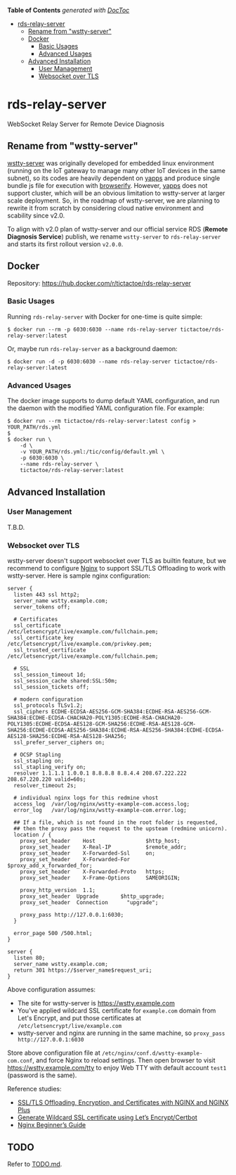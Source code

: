 <!-- START doctoc generated TOC please keep comment here to allow auto update -->
<!-- DON'T EDIT THIS SECTION, INSTEAD RE-RUN doctoc TO UPDATE -->
**Table of Contents**  *generated with [DocToc](https://github.com/thlorenz/doctoc)*

- [rds-relay-server](#rds-relay-server)
  - [Rename from "wstty-server"](#rename-from-wstty-server)
  - [Docker](#docker)
    - [Basic Usages](#basic-usages)
    - [Advanced Usages](#advanced-usages)
  - [Advanced Installation](#advanced-installation)
    - [User Management](#user-management)
    - [Websocket over TLS](#websocket-over-tls)

<!-- END doctoc generated TOC please keep comment here to allow auto update -->

# rds-relay-server

WebSocket Relay Server for Remote Device Diagnosis

## Rename from "wstty-server"

[wstty-server](https://github.com/tic-tac-toe-io/wstty-server) was originally developed for embedded linux environment (running on the IoT gateway to manage many other IoT devices in the same subnet), so its codes are heavily dependent on [yapps](https://github.com/yagamy4680/yapps) and produce single bundle js file for execution with [browserify](http://browserify.org/). However, [yapps](https://github.com/yagamy4680/yapps) does not support cluster, which will be an obvious limitation to wstty-server at larger scale deployment. So, in the roadmap of wstty-server, we are planning to rewrite it from scratch by considering cloud native environment and scability since v2.0.

To align with v2.0 plan of wstty-server and our official service RDS (**Remote Diagnosis Service**) publish, we rename `wstty-server` to `rds-relay-server` and starts its first rollout version `v2.0.0`.


## Docker

Repository: https://hub.docker.com/r/tictactoe/rds-relay-server

### Basic Usages

Running `rds-relay-server` with Docker for one-time is quite simple:

```text
$ docker run --rm -p 6030:6030 --name rds-relay-server tictactoe/rds-relay-server:latest
```

Or, maybe run `rds-relay-server` as a background daemon:

```text
$ docker run -d -p 6030:6030 --name rds-relay-server tictactoe/rds-relay-server:latest
```


### Advanced Usages

The docker image supports to dump default YAML configuration, and run the daemon with the modified YAML configuration file. For example:

```text
$ docker run --rm tictactoe/rds-relay-server:latest config > YOUR_PATH/rds.yml
$
$ docker run \
    -d \
    -v YOUR_PATH/rds.yml:/tic/config/default.yml \
    -p 6030:6030 \
    --name rds-relay-server \
    tictactoe/rds-relay-server:latest
```


## Advanced Installation

### User Management

T.B.D.

### Websocket over TLS

wstty-server doesn't support websocket over TLS as builtin feature, but we recommend to configure [Nginx](https://www.nginx.com/) to support SSL/TLS Offloading to work with wstty-server. Here is sample nginx configuration:

```text
server {
  listen 443 ssl http2;
  server_name wstty.example.com;
  server_tokens off;

  # Certificates
  ssl_certificate         /etc/letsencrypt/live/example.com/fullchain.pem;
  ssl_certificate_key     /etc/letsencrypt/live/example.com/privkey.pem;
  ssl_trusted_certificate /etc/letsencrypt/live/example.com/fullchain.pem;

  # SSL
  ssl_session_timeout 1d;
  ssl_session_cache shared:SSL:50m;
  ssl_session_tickets off;

  # modern configuration
  ssl_protocols TLSv1.2;
  ssl_ciphers ECDHE-ECDSA-AES256-GCM-SHA384:ECDHE-RSA-AES256-GCM-SHA384:ECDHE-ECDSA-CHACHA20-POLY1305:ECDHE-RSA-CHACHA20-POLY1305:ECDHE-ECDSA-AES128-GCM-SHA256:ECDHE-RSA-AES128-GCM-SHA256:ECDHE-ECDSA-AES256-SHA384:ECDHE-RSA-AES256-SHA384:ECDHE-ECDSA-AES128-SHA256:ECDHE-RSA-AES128-SHA256;
  ssl_prefer_server_ciphers on;

  # OCSP Stapling
  ssl_stapling on;
  ssl_stapling_verify on;
  resolver 1.1.1.1 1.0.0.1 8.8.8.8 8.8.4.4 208.67.222.222 208.67.220.220 valid=60s;
  resolver_timeout 2s;

  # individual nginx logs for this redmine vhost
  access_log  /var/log/nginx/wstty-example-com.access.log;
  error_log   /var/log/nginx/wstty-example-com.error.log;

  ## If a file, which is not found in the root folder is requested,
  ## then the proxy pass the request to the upsteam (redmine unicorn).
  location / {
    proxy_set_header    Host                $http_host;
    proxy_set_header    X-Real-IP           $remote_addr;
    proxy_set_header    X-Forwarded-Ssl     on;
    proxy_set_header    X-Forwarded-For     $proxy_add_x_forwarded_for;
    proxy_set_header    X-Forwarded-Proto   https;
    proxy_set_header    X-Frame-Options     SAMEORIGIN;

    proxy_http_version  1.1;
    proxy_set_header  Upgrade       $http_upgrade;
    proxy_set_header  Connection      "upgrade";

    proxy_pass http://127.0.0.1:6030;
  }

  error_page 500 /500.html;
}

server {
  listen 80;
  server_name wstty.example.com;
  return 301 https://$server_name$request_uri;
}
```

Above configuration assumes:

- The site for wstty-server is https://wstty.example.com
- You've applied wildcard SSL certificate for `example.com` domain from Let's Encrypt, and put those certificates at `/etc/letsencrypt/live/example.com`
- wstty-server and nginx are running in the same machine, so `proxy_pass http://127.0.0.1:6030`

Store above configuration file at `/etc/nginx/conf.d/wstty-example-com.conf`, and force Nginx to reload settings. Then open browser to visit https://wstty.example.com/tty to enjoy Web TTY with default account `test1` (password is the same).

Reference studies:

- [SSL/TLS Offloading, Encryption, and Certificates with NGINX and NGINX Plus](https://www.nginx.com/blog/nginx-ssl/)
- [Generate Wildcard SSL certificate using Let’s Encrypt/Certbot](https://medium.com/@saurabh6790/generate-wildcard-ssl-certificate-using-lets-encrypt-certbot-273e432794d7)
- [Nginx Beginner’s Guide](http://nginx.org/en/docs/beginners_guide.html)


## TODO

Refer to [TODO.md](./docs/TODO.md).
